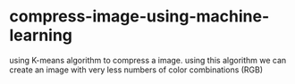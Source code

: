 # compress-image-using-machine-learning
using K-means algorithm to compress a image. using this algorithm we can create an image with very less numbers of color combinations (RGB) 
